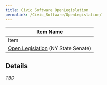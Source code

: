 ```yaml
---
title: Civic Software OpenLegislation
permalink: /Civic_Software/OpenLegislation/
---
```


<noinclude>

| Item Name                                                                     |
|-------------------------------------------------------------------------------|
| Item                                                                          |
| [Open Legislation](/Civic_Stack/OpenLegislation "wikilink") (NY State Senate) |

Details
-------

*TBD* </noinclude>
